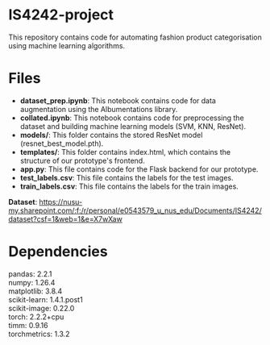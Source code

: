 # IS4242-project

This repository contains code for automating fashion product categorisation using machine learning algorithms.

<h1>Files</h1>
<ul>
  <li><b>dataset_prep.ipynb</b>: This notebook contains code for data augmentation using the Albumentations library.</li>
  <li><b>collated.ipynb</b>: This notebook contains code for preprocessing the dataset and building machine learning models (SVM, KNN, ResNet).</li>
  <li><b>models/</b>: This folder contains the stored ResNet model (resnet_best_model.pth).</li>
  <li><b>templates/</b>: This folder contains index.html, which contains the structure of our prototype's frontend.</li>
  <li><b>app.py</b>: This file contains code for the Flask backend for our prototype.</li>
  <li><b>test_labels.csv</b>: This file contains the labels for the test images.</li>
  <li><b>train_labels.csv</b>: This file contains the labels for the train images.</li>
</ul>

<b>Dataset</b>: https://nusu-my.sharepoint.com/:f:/r/personal/e0543579_u_nus_edu/Documents/IS4242/dataset?csf=1&web=1&e=X7wXaw

<h1>Dependencies</h1>
pandas: 2.2.1<br>
numpy: 1.26.4<br>
matplotlib: 3.8.4<br>
scikit-learn: 1.4.1.post1<br>
scikit-image: 0.22.0<br>
torch: 2.2.2+cpu<br>
timm: 0.9.16<br>
torchmetrics: 1.3.2<br>
